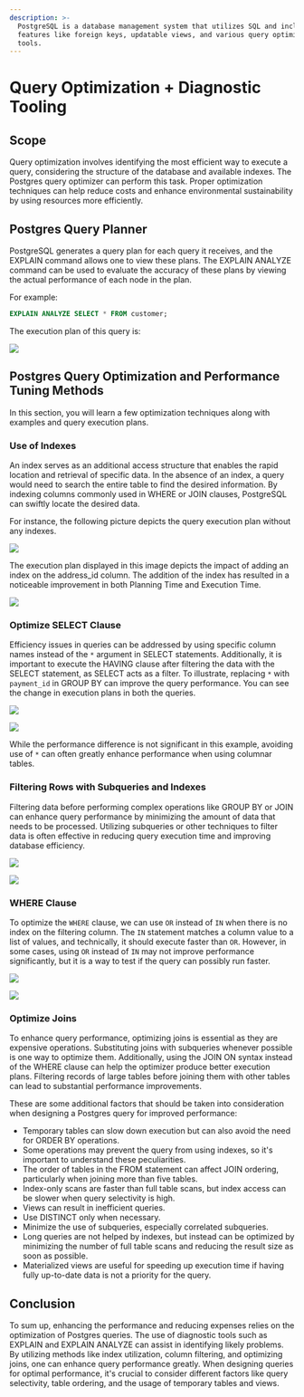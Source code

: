 ```yaml
---
description: >-
  PostgreSQL is a database management system that utilizes SQL and includes
  features like foreign keys, updatable views, and various query optimization
  tools.
---
```


# Query Optimization + Diagnostic Tooling

## Scope

Query optimization involves identifying the most efficient way to execute a query, considering the structure of the database and available indexes. The Postgres query optimizer can perform this task. Proper optimization techniques can help reduce costs and enhance environmental sustainability by using resources more efficiently.

## Postgres Query Planner

PostgreSQL generates a query plan for each query it receives, and the EXPLAIN command allows one to view these plans. The EXPLAIN ANALYZE command can be used to evaluate the accuracy of these plans by viewing the actual performance of each node in the plan.

For example:

```sql
EXPLAIN ANALYZE SELECT * FROM customer;
```

The execution plan of this query is:

![](../.gitbook/assets/query-optimization-images/picture1.PNG)

## Postgres Query Optimization and Performance Tuning Methods

In this section, you will learn a few optimization techniques along with examples and query execution plans.

### Use of Indexes

An index serves as an additional access structure that enables the rapid location and retrieval of specific data. In the absence of an index, a query would need to search the entire table to find the desired information. By indexing columns commonly used in WHERE or JOIN clauses, PostgreSQL can swiftly locate the desired data.

For instance, the following picture depicts the query execution plan without any indexes.

![](../.gitbook/assets/query-optimization-images/picture2.PNG)

The execution plan displayed in this image depicts the impact of adding an index on the address\_id column. The addition of the index has resulted in a noticeable improvement in both Planning Time and Execution Time.

![](../.gitbook/assets/query-optimization-images/picture3.PNG)

### Optimize SELECT Clause

Efficiency issues in queries can be addressed by using specific column names instead of the `*` argument in SELECT statements. Additionally, it is important to execute the HAVING clause after filtering the data with the SELECT statement, as SELECT acts as a filter. To illustrate, replacing `*` with `payment_id` in GROUP BY can improve the query performance. You can see the change in execution plans in both the queries.

![](../.gitbook/assets/query-optimization-images/picture4.PNG)

![](../.gitbook/assets/query-optimization-images/picture5.PNG)

While the performance difference is not significant in this example, avoiding use of `*` can often greatly enhance performance when using columnar tables.

### Filtering Rows with Subqueries and Indexes

Filtering data before performing complex operations like GROUP BY or JOIN can enhance query performance by minimizing the amount of data that needs to be processed. Utilizing subqueries or other techniques to filter data is often effective in reducing query execution time and improving database efficiency.

![](../.gitbook/assets/query-optimization-images/picture6.PNG)

![](../.gitbook/assets/query-optimization-images/picture7.PNG)

### WHERE Clause

To optimize the `WHERE` clause, we can use `OR` instead of `IN` when there is no index on the filtering column. The `IN` statement matches a column value to a list of values, and technically, it should execute faster than `OR`. However, in some cases, using `OR` instead of `IN` may not improve performance significantly, but it is a way to test if the query can possibly run faster.

![](../.gitbook/assets/query-optimization-images/picture8.PNG)

![](../.gitbook/assets/query-optimization-images/picture9.PNG)

### Optimize Joins

To enhance query performance, optimizing joins is essential as they are expensive operations. Substituting joins with subqueries whenever possible is one way to optimize them. Additionally, using the JOIN ON syntax instead of the WHERE clause can help the optimizer produce better execution plans. Filtering records of large tables before joining them with other tables can lead to substantial performance improvements.

These are some additional factors that should be taken into consideration when designing a Postgres query for improved performance:

* Temporary tables can slow down execution but can also avoid the need for ORDER BY operations.
* Some operations may prevent the query from using indexes, so it's important to understand these peculiarities.
* The order of tables in the FROM statement can affect JOIN ordering, particularly when joining more than five tables.
* Index-only scans are faster than full table scans, but index access can be slower when query selectivity is high.
* Views can result in inefficient queries.
* Use DISTINCT only when necessary.
* Minimize the use of subqueries, especially correlated subqueries.
* Long queries are not helped by indexes, but instead can be optimized by minimizing the number of full table scans and reducing the result size as soon as possible.
* Materialized views are useful for speeding up execution time if having fully up-to-date data is not a priority for the query.

## Conclusion

To sum up, enhancing the performance and reducing expenses relies on the optimization of Postgres queries. The use of diagnostic tools such as EXPLAIN and EXPLAIN ANALYZE can assist in identifying likely problems. By utilizing methods like index utilization, column filtering, and optimizing joins, one can enhance query performance greatly. When designing queries for optimal performance, it's crucial to consider different factors like query selectivity, table ordering, and the usage of temporary tables and views.
